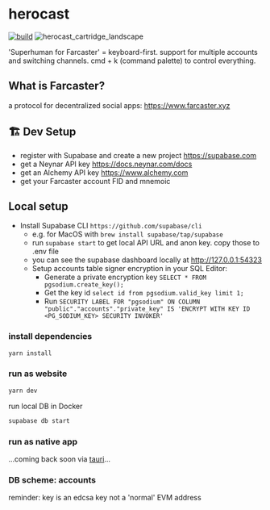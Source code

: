 # herocast 
[![build](https://github.com/hellno/herocast/actions/workflows/build.yaml/badge.svg)](https://github.com/hellno/herocast/actions/workflows/build.yaml)
![herocast_cartridge_landscape](https://github.com/hellno/herocast/assets/686075/f6925730-6e41-4729-93c0-4ce617b15aee)


'Superhuman for Farcaster'
= keyboard-first. support for multiple accounts and switching channels. cmd + k (command palette) to control everything.

## What is Farcaster?
a protocol for decentralized social apps: https://www.farcaster.xyz

## 🏗️ Dev Setup

- register with Supabase and create a new project https://supabase.com
- get a Neynar API key https://docs.neynar.com/docs
- get an Alchemy API key https://www.alchemy.com
- get your Farcaster account FID and mnemoic

## Local setup

- Install Supabase CLI `https://github.com/supabase/cli`
  - e.g. for MacOS with `brew install supabase/tap/supabase` 
  - run `supabase start` to get local API URL and anon key. copy those to .env file 
  - you can see the supabase dashboard locally at http://127.0.0.1:54323  
  - Setup accounts table signer encryption in your SQL Editor:
    - Generate a private encryption key ```SELECT * FROM pgsodium.create_key();```
    - Get the key id ```select id from pgsodium.valid_key limit 1;```
    - Run ```SECURITY LABEL FOR "pgsodium" ON COLUMN "public"."accounts"."private_key" IS 'ENCRYPT WITH KEY ID <PG_SODIUM_KEY> SECURITY INVOKER'```

### install dependencies

```bash
yarn install
```

### run as website

```bash
yarn dev
```

run local DB in Docker
```bash
supabase db start
```


### run as native app

...coming back soon via [tauri](https://tauri.app/)...


### DB scheme: accounts
reminder: key is an edcsa key not a 'normal' EVM address
